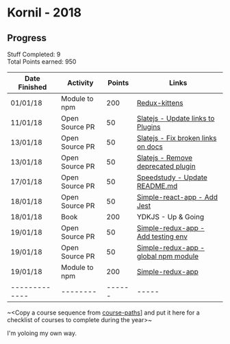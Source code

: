# Kornil - 2018

## Progress

Stuff Completed: 9  
Total Points earned: 950

| Date Finished | Activity       | Points | Links                                                                                     |
| ------------- | -------------- | ------ | ----------------------------------------------------------------------------------------- |
| 01/01/18      | Module to npm  | 200    | [Redux-kittens](https://github.com/Kornil/redux-kittens)                                  |
| 11/01/18      | Open Source PR | 50     | [Slatejs - Update links to Plugins](https://github.com/ianstormtaylor/slate/pull/1522)    |
| 13/01/18      | Open Source PR | 50     | [Slatejs - Fix broken links on docs](https://github.com/ianstormtaylor/slate/pull/1529)   |
| 13/01/18      | Open Source PR | 50     | [Slatejs - Remove deprecated plugin](https://github.com/ianstormtaylor/slate/pull/1530)   |
| 17/01/18      | Open Source PR | 50     | [Speedstudy - Update README.md](https://github.com/P1xt/speedstudy/pull/15)               |
| 18/01/18      | Open Source PR | 50     | [Simple-react-app - Add Jest](https://github.com/Kornil/simple-react-app/pull/18)         |
| 18/01/18      | Book           | 200    | YDKJS - Up & Going                                                                        |
| 19/01/18      | Open Source PR | 50     | [Simple-redux-app - Add testing env](https://github.com/Kornil/simple-redux-app/pull/4)   |
| 19/01/18      | Open Source PR | 50     | [Simple-redux-app - global npm module](https://github.com/Kornil/simple-redux-app/pull/5) |
| 19/01/18      | Module to npm  | 200    | [Simple-redux-app](https://www.npmjs.com/package/simple-redux-app)                        |
| ------------- | --------       | ------ | -----                                                                                     |

~<Copy a course sequence from [course-paths](../../course-paths)] and put it here for a checklist of courses to complete during the year>~

I'm yoloing my own way.

